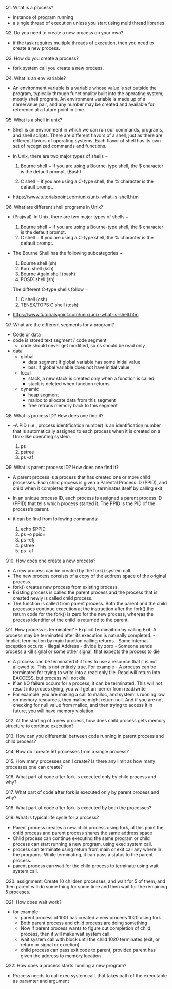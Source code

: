 Q1. What is a process?
- instance of program running
- a single thread of execution unless you start using multi thread libraries

Q2. Do you need to create a new process on your own?
- if the task requires multiple threads of execution, then you need to create
  a new process.

Q3. How do you create a process?
- fork system call you create a new process.

Q4. What is an env variable?
-  An environment variable is a variable whose value is set outside the program,
    typically through functionality built into the operating system, mostly shell program.
    An environment variable is made up of a name/value pair, and any number may
    be created and available for reference at a future point in time.

Q5. What is a shell in unix?
-   Shell is an environment in which we can run our commands, programs, and
    shell scripts. There are different flavors of a shell, just as there are
    different flavors of operating systems. Each flavor of shell has its own
    set of recognized commands and functions.
-   In Unix, there are two major types of shells −
    1. Bourne shell − If you are using a Bourne-type shell, the $ character is the default prompt. (Bash)

    2. C shell − If you are using a C-type shell, the % character is the default prompt.

-   https://www.tutorialspoint.com/unix/unix-what-is-shell.htm

Q6. What are different shell programs in Unix?
-   (Prajwal)-In Unix, there are two major types of shells −
    1. Bourne shell − If you are using a Bourne-type shell, the $ character is the default prompt.
    2. C shell − If you are using a C-type shell, the % character is the default prompt.

-   The Bourne Shell has the following subcategories −

    1. Bourne shell (sh)
    2. Korn shell (ksh)
    3. Bourne Again shell (bash)
    4. POSIX shell (sh)

    The different C-type shells follow −

    1. C shell (csh)
    2. TENEX/TOPS C shell (tcsh)
-   https://www.tutorialspoint.com/unix/unix-what-is-shell.htm


Q7. What are the different segments for a program?
 - Code or data
 - code is stored text segment / code segment
    - code should never get modified, so cs should be read only
 - data
    - global
        - data segment if global variable has some initial value
        - bss: if global variable does not have initial value
    - local
        - stack, a new stack is created only when a function is called
        - stack is deleted when function returns
    - dynamic
        - heap segment
        - malloc to allocate data from this segment
        - free retruns memory back to this segment

Q8. What is process ID? How does one find it?
-  -A PID (i.e., process identification number) is an identification number that
    is automatically assigned to each process when it is created on a Unix-like operating system.

    1. ps
    2. pstree
    3. ps -af

Q9. What is parent process ID? How does one find it?
   - A parent process is a process that has created one or more child processes. Each child process is
     given a Parental Process ID (PPID), and child when it completes their operation, terminates itself by calling exit
   - In an unique process ID, each process is assigned a parent process ID (PPID) that tells which process started it.
     The PPID is the PID of the process’s parent.

   - it can be find from following commands:
      1. echo $PPID
      2. ps -o ppid=
      3. ps -efj
      4. pstree
      5. ps -af

Q10. How does one create a new process?
   - A new process can be created by the fork() system call.
   - The new process consists of a copy of the address space of the original process.
   - fork() creates new process from existing process.
   - Existing process is called the parent process and the process that is created newly is called child process.
   - The function is called from parent process. Both the parent and the child processes continue
     execution at the instruction after the fork(),the return code for the fork() is zero for the new process,
     whereas the process identifier of the child is returned to the parent.

Q11. How process is terminated?
    - Explicit terminaition by calling Exit:
            A process may be terminated after its execution is naturally completed.
    - Implicit termination by main function calling returns
    - Some internal exception occurs:
        - illegal Address
        - divide by zoro
    - Someone sends process a kill signal or some other signal, that expects the process to die
   - A process can be terminated if it tries to use a resource that it is not allowed to. This is not entirely true.
     For example - A process can be terminated for trying to write into a read only file. Read will return into EACCESS, but process will not die.
   - If an I/O failure occurs for a process, it can be terminated. This will not result into proces dying, you will get an ioerror from read/write
   - For example: you are making a call to malloc, and system is running low on memory resources, then malloc might return null. And if you are not checking for null value from malloc, and then trying to access it in future, you will have memory violation

Q12. At the starting of a new process, how does child process gets memory structure to continue execution?

Q13. How can you differential between code running in parent process and child process?

Q14. How do I create 50 processes from a single process?

Q15. How many processes can I create? Is there any limit as how many processes one can create?

Q16. What part of code after fork is executed only by child process and why?

Q17. What part of code after fork is executed only by parent process and why?

Q18. What part of code after fork is executed by both the processes?

Q19: What is typical life cycle for a process?
- Parent process creates a new child process using fork, at this point the child process and parent process shares the same address space
- Child process can continue executing the same program or
    child process can start running a new program, using exec system call.
- process can terminate using return from main or exit call any where in the programs. While terminating, it can pass a status to the parent process.
- parent process can wait for the child process to terminate using wait system call.

Q20: assignment: Create 10 children processes, and wait for 5 of them, and then parent will do some thing for some time and then wait for the remaining 5 proceses.

Q21: How does wait work?
- for example:
    - parent process id 1001 has created a new procees 1020 using fork
    - Both parent process and child process are doing something
    - Now if parent process wants to figure out completion of child process, then it will make wait system call
    - wait system call with block until the child 1020 terminates (exit, or return or signal or excetion)
    - child process can pass exit code to parent, provided parent has given the address to memory location

Q22: How does a process starts running a new program?
- Process needs to call exec system call, that takes path of the executable as paramter and argument
